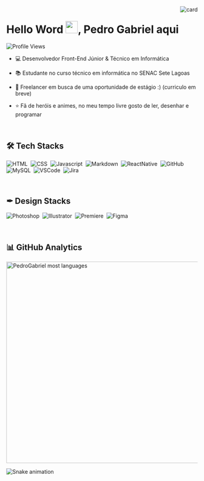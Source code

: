 <img align="right" alt="card" src="https://user-images.githubusercontent.com/99230538/194993220-e7d33dce-11e6-47d8-9352-0fb576399402.png">
<h1 align="left">Hello Word <img src="https://raw.githubusercontent.com/kaueMarques/kaueMarques/master/hi.gif" width="32px">, Pedro Gabriel aqui</h1>
<p align="left"><img src="https://komarev.com/ghpvc/?username=pedroGabriel02&color=blue" alt="Profile Views"/></p>

- 💻 Desenvolvedor Front-End Júnior & Técnico em Informática

- 📚 Estudante no curso técnico em informática no SENAC Sete Lagoas

- 🚀 Freelancer em busca de uma oportunidade de estágio :) (curriculo em breve)

- ⭐ Fã de heróis e animes, no meu tempo livre gosto de ler, desenhar e programar

<br>

## 🛠 Tech Stacks
![HTML](https://img.shields.io/badge/-HTML-05122A?style=flat&logo=html5)&nbsp;
![CSS](https://img.shields.io/badge/-CSS-05122A?style=flat&logo=css3&logoColor=1572B6)&nbsp;
![Javascript](https://img.shields.io/badge/-JavaScript-05122A?style=flat&logo=javascript)&nbsp;
![Markdown](https://img.shields.io/badge/-Markdown-05122A?style=flat&logo=markdown)&nbsp;
![ReactNative](https://img.shields.io/badge/-React%20Native-05122A?style=flat&logo=react)&nbsp;
![GitHub](https://img.shields.io/badge/-GitHub-05122A?style=flat&logo=github)&nbsp;
![MySQL](https://img.shields.io/badge/-MySQL-05122A?style=flat&logo=mysql)&nbsp;
![VSCode](https://img.shields.io/badge/-Visual%20Studio%20Code-05122A?style=flat&logo=visualstudiocode&logoColor=007ACC)&nbsp;
![Jira](https://img.shields.io/badge/-Jira-05122A?style=flat&logo=jira&logoColor=007ACC)&nbsp;

<br>

## ✒ Design Stacks
![Photoshop](https://img.shields.io/badge/-Adobe%20Photoshop-05122A?style=flat&logo=adobephotoshop)&nbsp;
![Illustrator](https://img.shields.io/badge/-Adobe%20Illustrator-05122A?style=flat&logo=adobeillustrator)&nbsp;
![Premiere](https://img.shields.io/badge/-Adobe%20Premiere-05122A?style=flat&logo=adobepremierepro)&nbsp;
![Figma](https://img.shields.io/badge/-Figma-05122A?style=flat&logo=figma)&nbsp;

<br>

## 📊 GitHub Analytics
<p align="left>
  <img width="530em" src="https://github-readme-stats.vercel.app/api?username=pedroGabriel02&show_icons=true&theme=vision-friendly-dark" alt="Pedro Gabriel stats"/>
  <img width="530em" src="https://github-readme-stats.vercel.app/api/top-langs/?username=pedroGabriel02&layout=compact&theme=vision-friendly-dark" alt="PedroGabriel most languages"/>
</p>

<!--
https://github-readme-stats.vercel.app/api?username=pedroGabriel02&show_icons=true&theme=vision-friendly-dark"

-->
![Snake animation](https://github.com/pedroGabriel02/pedroGabriel02/blob/output/github-contribution-grid-snake.svg)
